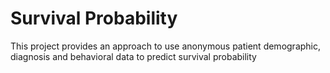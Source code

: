 # Survival Probability

This project provides an approach to use anonymous patient demographic, diagnosis and behavioral data to predict survival probability
